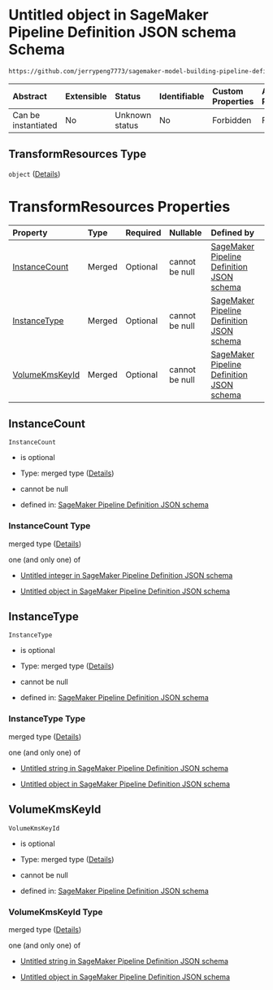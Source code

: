 # Untitled object in SageMaker Pipeline Definition JSON schema Schema

```txt
https://github.com/jerrypeng7773/sagemaker-model-building-pipeline-definition-JSON-schema/schema/#/definitions/TransformStep/properties/Arguments/properties/TransformResources
```



| Abstract            | Extensible | Status         | Identifiable | Custom Properties | Additional Properties | Access Restrictions | Defined In                                                                                           |
| :------------------ | :--------- | :------------- | :----------- | :---------------- | :-------------------- | :------------------ | :--------------------------------------------------------------------------------------------------- |
| Can be instantiated | No         | Unknown status | No           | Forbidden         | Forbidden             | none                | [pipeline-definition.schema.json*](../../out/pipeline-definition.schema.json "open original schema") |

## TransformResources Type

`object` ([Details](pipeline-definition-definitions-transformstep-properties-arguments-properties-transformresources.md))

# TransformResources Properties

| Property                          | Type   | Required | Nullable       | Defined by                                                                                                                                                                                                                                                                                                      |
| :-------------------------------- | :----- | :------- | :------------- | :-------------------------------------------------------------------------------------------------------------------------------------------------------------------------------------------------------------------------------------------------------------------------------------------------------------- |
| [InstanceCount](#instancecount)   | Merged | Optional | cannot be null | [SageMaker Pipeline Definition JSON schema](pipeline-definition-definitions-integerargumentvalue.md "https://github.com/jerrypeng7773/sagemaker-model-building-pipeline-definition-JSON-schema/schema/#/definitions/TransformStep/properties/Arguments/properties/TransformResources/properties/InstanceCount") |
| [InstanceType](#instancetype)     | Merged | Optional | cannot be null | [SageMaker Pipeline Definition JSON schema](pipeline-definition-definitions-stringargumentvalue.md "https://github.com/jerrypeng7773/sagemaker-model-building-pipeline-definition-JSON-schema/schema/#/definitions/TransformStep/properties/Arguments/properties/TransformResources/properties/InstanceType")   |
| [VolumeKmsKeyId](#volumekmskeyid) | Merged | Optional | cannot be null | [SageMaker Pipeline Definition JSON schema](pipeline-definition-definitions-stringargumentvalue.md "https://github.com/jerrypeng7773/sagemaker-model-building-pipeline-definition-JSON-schema/schema/#/definitions/TransformStep/properties/Arguments/properties/TransformResources/properties/VolumeKmsKeyId") |

## InstanceCount



`InstanceCount`

*   is optional

*   Type: merged type ([Details](pipeline-definition-definitions-integerargumentvalue.md))

*   cannot be null

*   defined in: [SageMaker Pipeline Definition JSON schema](pipeline-definition-definitions-integerargumentvalue.md "https://github.com/jerrypeng7773/sagemaker-model-building-pipeline-definition-JSON-schema/schema/#/definitions/TransformStep/properties/Arguments/properties/TransformResources/properties/InstanceCount")

### InstanceCount Type

merged type ([Details](pipeline-definition-definitions-integerargumentvalue.md))

one (and only one) of

*   [Untitled integer in SageMaker Pipeline Definition JSON schema](pipeline-definition-definitions-integerargumentvalue-oneof-0.md "check type definition")

*   [Untitled object in SageMaker Pipeline Definition JSON schema](pipeline-definition-definitions-getfunction.md "check type definition")

## InstanceType



`InstanceType`

*   is optional

*   Type: merged type ([Details](pipeline-definition-definitions-stringargumentvalue.md))

*   cannot be null

*   defined in: [SageMaker Pipeline Definition JSON schema](pipeline-definition-definitions-stringargumentvalue.md "https://github.com/jerrypeng7773/sagemaker-model-building-pipeline-definition-JSON-schema/schema/#/definitions/TransformStep/properties/Arguments/properties/TransformResources/properties/InstanceType")

### InstanceType Type

merged type ([Details](pipeline-definition-definitions-stringargumentvalue.md))

one (and only one) of

*   [Untitled string in SageMaker Pipeline Definition JSON schema](pipeline-definition-definitions-stringargumentvalue-oneof-0.md "check type definition")

*   [Untitled object in SageMaker Pipeline Definition JSON schema](pipeline-definition-definitions-getfunction.md "check type definition")

## VolumeKmsKeyId



`VolumeKmsKeyId`

*   is optional

*   Type: merged type ([Details](pipeline-definition-definitions-stringargumentvalue.md))

*   cannot be null

*   defined in: [SageMaker Pipeline Definition JSON schema](pipeline-definition-definitions-stringargumentvalue.md "https://github.com/jerrypeng7773/sagemaker-model-building-pipeline-definition-JSON-schema/schema/#/definitions/TransformStep/properties/Arguments/properties/TransformResources/properties/VolumeKmsKeyId")

### VolumeKmsKeyId Type

merged type ([Details](pipeline-definition-definitions-stringargumentvalue.md))

one (and only one) of

*   [Untitled string in SageMaker Pipeline Definition JSON schema](pipeline-definition-definitions-stringargumentvalue-oneof-0.md "check type definition")

*   [Untitled object in SageMaker Pipeline Definition JSON schema](pipeline-definition-definitions-getfunction.md "check type definition")
